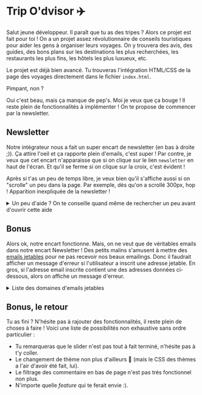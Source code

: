 # Trip O'dvisor :airplane:

Salut jeune développeur. Il paraît que tu as des tripes ? Alors ce projet est fait pour toi !
On a un projet assez révolutionnaire de conseils touristiques pour aider les gens à organiser leurs voyages. On y trouvera des avis, des guides, des bons plans sur les destinations les plus recherchées, les restaurants les plus fins, les hôtels les plus luxueux, etc.

Le projet est déjà bien avancé. Tu trouveras l'intégration HTML/CSS  de la page des voyages directement dans le fichier `index.html`.

Pimpant, non ?

Oui c'est beau, mais ça manque de pep's. Moi je veux que ça bouge ! Il reste plein de fonctionnalités à implémenter ! On te propose de commencer par la newsletter.

## Newsletter

Notre intégrateur nous a fait un super encart de newsletter (en bas à droite ;)). Ça attire l'oeil et ça rapporte plein d'emails, c'est super !
Par contre, je veux que cet encart n'apparaisse que si on clique sur le lien `newsletter` en haut de l'écran. Et qu'il se ferme si on clique sur la croix, c'est évident !

Après si t'as un peu de temps libre, je veux bien qu'il s'affiche aussi si on "scrolle" un peu dans la page. Par exemple, dès qu'on a scrollé 300px, hop ! Apparition inexpliquée de la newsletter !



<details>
  <summary>Un peu d'aide ? On te conseille quand même de rechercher un peu avant d'ouvrir cette aide</summary>
  
  Tu peux suivre les étapes suivantes : 
  - Commence par cacher l'encart par défaut. Si tu regarde attentivement, il te suffit d'ajouter une classe à l'élément dans le fichier HTML.
  - Ajoute un écouteur d'évènements sur le lien Newsletter dans le header. 
    - Attention au selecteur ! 
    - Pense à empêcher la redirection également (ie, le comportement par défaut d'un lien hypertexte)
  - Dans la fonction associée à l'évènement, déclenche l'affichage de l'élément (en lui retirant la classe, peut être ?).
  - Enfin, répete ces étapes pour la fermeture ;). 

</details>

## Bonus 

Alors ok, notre encart fonctionne. Mais, on ne veut que de véritables emails dans notre encart Newsletter ! 
Des petits malins s'amusent à mettre des [emails jetables](https://yopmail.com/fr/) pour ne pas recevoir nos beaux emailings. Donc il faudrait afficher un message d'erreur si l'utilisateur a inscrit une adresse jetable. 
En gros, si l'adresse email inscrite contient une des adresses données ci-dessous, alors on affiche un message d'erreur.

<details>
  <summary>Liste des domaines d'emails jetables</summary>
  
  ```js
  const forbiddenDomains = [
    '@yopmail.com',
    '@yopmail.fr',
    '@yopmail.net',
    '@cool.fr.nf',
    '@jetable.fr.nf',
    '@courriel.fr.nf',
    '@moncourrier.fr.nf',
    '@monemail.fr.nf',
    '@monmail.fr.nf',
    '@hide.biz.st',
    '@mymail.infos.st',
  ]
  ```
</details>


## Bonus, le retour
Tu as fini ? N'hésite pas à rajouter des fonctionnalités, il reste plein de choses à faire ! Voici une liste de possibilités non exhaustive sans ordre particulier : 

- Tu remarqueras que le slider n'est pas tout à fait terminé, n'hésite pas à t'y coller.
- Le changement de thème non plus d'ailleurs 🤔 (mais le CSS des thèmes a l'air d'avoir été fait, lui).
- Le filtrage des commentaire en bas de page n'est pas très fonctionnel non plus.
- N'importe quelle _feature_ qui te ferait envie :). 

